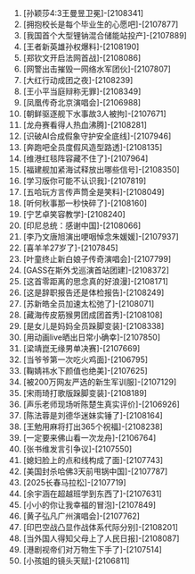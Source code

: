 
1. [孙颖莎4:3王曼昱卫冕]-[2108341]
1. [拥抱校长是每个毕业生的心愿吧]-[2107877]
1. [我国首个大型锂钠混合储能站投产]-[2107889]
1. [王者新英雄孙权爆料]-[2108190]
1. [郑钦文开启法网首战]-[2108086]
1. [网警出击摧毁一网络水军团伙]-[2107807]
1. [大红行动成团之夜]-[2108239]
1. [王小平当庭辩称无罪]-[2108349]
1. [凤凰传奇北京演唱会]-[2106988]
1. [朝鲜驱逐舰下水事故3人被拘]-[2107671]
1. [龙舟赛看得人热血沸腾]-[2108281]
1. [识破AI合成假象守护安全底线]-[2107946]
1. [奔跑吧全员度假风造型路透]-[2108135]
1. [维港红毯阵容藏不住了]-[2107964]
1. [福建舰加紧海试释放出哪些信号]-[2108350]
1. [学习版你可能不认识我]-[2107819]
1. [五哈玩方言传声筒全是笑料]-[2108049]
1. [听何秋事那一秒快碎了]-[2108160]
1. [宁艺卓笑容教学]-[2108240]
1. [印尼总统：感谢中国]-[2108066]
1. [李乃文唐旭演出哽咽悼念朱媛媛]-[2107937]
1. [喜羊羊27岁了]-[2107845]
1. [叶童终止新白娘子传奇演唱会]-[2107799]
1. [GASS在斯外戈巡演首站团建]-[2108372]
1. [这首零距离的思念真的好浪漫]-[2108171]
1. [这是辞职报告还是体检报告]-[2108249]
1. [苏新皓全员加速太松弛了]-[2108071]
1. [藏海传皮筋猴男团成团首秀]-[2108108]
1. [是女儿是妈妈全员跺脚变装]-[2108338]
1. [用动画live晒出日常小确幸]-[2107850]
1. [梁靖崑无缘男单决赛]-[2107669]
1. [当爷爷第一次吃火鸡面]-[2106795]
1. [鞠婧祎水下颜值也绝美]-[2107625]
1. [被200万网友严选的新生军训服]-[2107129]
1. [宋雨琦打歌版跺脚变装]-[2108189]
1. [声乐老师现场听陈楚生真实评价]-[2106926]
1. [陈法蓉是刘德华迷妹实锤了]-[2108164]
1. [王勉用麻将打出365个祝福]-[2108238]
1. [一定要来佛山看一次龙舟]-[2106764]
1. [张书维发言引争议]-[2107550]
1. [媳妇脸上的点和线构成了面]-[2107743]
1. [美国封杀哈佛3天前甩锅中国]-[2107787]
1. [2025长春马拉松]-[2107719]
1. [余宇涵在超越班学到东西了]-[2107631]
1. [小小的你让我幸福的冒泡]-[2107849]
1. [黄子弘凡广州演唱会]-[2107762]
1. [印巴空战凸显作战体系代际分别]-[2108201]
1. [当外国人得知父母上了人民日报]-[2108087]
1. [港剧视帝们对万物生下手了]-[2107514]
1. [小孩姐的镜头天赋]-[2106811]
